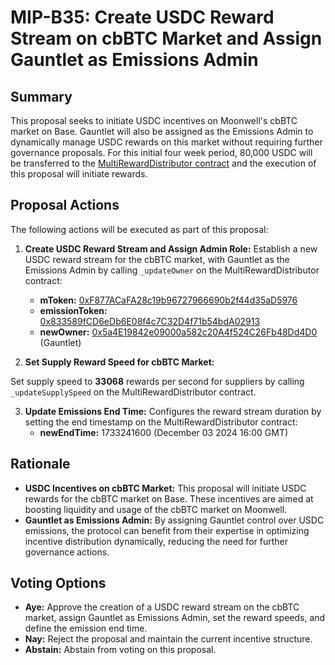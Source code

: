 # MIP-B35: Create USDC Reward Stream on cbBTC Market and Assign Gauntlet as Emissions Admin

## Summary

This proposal seeks to initiate USDC incentives on Moonwell's cbBTC market on
Base. Gauntlet will also be assigned as the Emissions Admin to dynamically
manage USDC rewards on this market without requiring further governance
proposals. For this initial four week period, 80,000 USDC will be transferred to
the
[MultiRewardDistributor contract](https://basescan.org/address/0xe9005b078701e2A0948D2EaC43010D35870Ad9d2)
and the execution of this proposal will initiate rewards.

## Proposal Actions

The following actions will be executed as part of this proposal:

1. **Create USDC Reward Stream and Assign Admin Role:** Establish a new USDC
   reward stream for the cbBTC market, with Gauntlet as the Emissions Admin by
   calling `_updateOwner` on the MultiRewardDistributor contract:

   - **mToken:**
     [0xF877ACaFA28c19b96727966690b2f44d35aD5976](https://basescan.org/address/0xf877acafa28c19b96727966690b2f44d35ad5976)
   - **emissionToken:**
     [0x833589fCD6eDb6E08f4c7C32D4f71b54bdA02913](https://basescan.org/address/0x833589fCD6eDb6E08f4c7C32D4f71b54bdA02913)
   - **newOwner:**
     [0x5a4E19842e09000a582c20A4f524C26Fb48Dd4D0](https://basescan.org/address/0x5a4e19842e09000a582c20a4f524c26fb48dd4d0)
     (Gauntlet)

2. **Set Supply Reward Speed for cbBTC Market:**

Set supply speed to **33068** rewards per second for suppliers by
calling `_updateSupplySpeed` on the MultiRewardDistributor contract.

3. **Update Emissions End Time:** Configures the reward stream duration by
   setting the end timestamp on the MultiRewardDistributor contract:
   - **newEndTime:** 1733241600 (December 03 2024 16:00 GMT)

## Rationale

- **USDC Incentives on cbBTC Market:** This proposal will initiate USDC rewards
  for the cbBTC market on Base. These incentives are aimed at boosting liquidity
  and usage of the cbBTC market on Moonwell.
- **Gauntlet as Emissions Admin:** By assigning Gauntlet control over USDC
  emissions, the protocol can benefit from their expertise in optimizing
  incentive distribution dynamically, reducing the need for further governance
  actions.

## Voting Options

- **Aye:** Approve the creation of a USDC reward stream on the cbBTC market,
  assign Gauntlet as Emissions Admin, set the reward speeds, and define the
  emission end time.
- **Nay:** Reject the proposal and maintain the current incentive structure.
- **Abstain:** Abstain from voting on this proposal.
